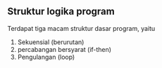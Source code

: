 ## Struktur logika program

Terdapat tiga macam struktur dasar program, yaitu 

1. Sekuensial (berurutan)
2. percabangan bersyarat (if-then)
3. Pengulangan (loop)

